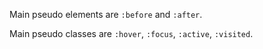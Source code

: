 Main pseudo elements are `:before` and `:after`.

Main pseudo classes are `:hover`, `:focus`, `:active`, `:visited`.
